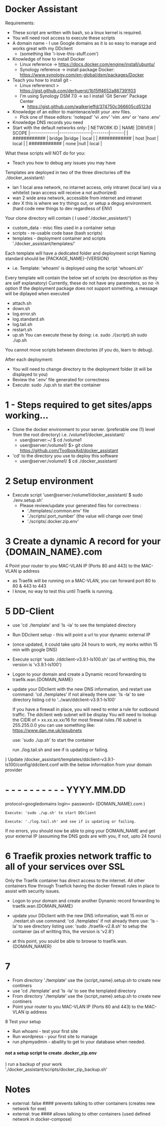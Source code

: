 # Docker Assistant


Requirements:
- These script are written with bash, so a linux kernel is required.
- You will need root access to execute these scripts
- A domain name - I use Google domains as it is so easy to manage and works great with my DDclient 
  - (something like 'i-love-this-stuff.com')
- Knowledge of how to install Docker 
  - Linux reference -> https://docs.docker.com/engine/install/ubuntu/
  - Synology reference -> install package Docker: https://www.synology.com/en-global/dsm/packages/Docker
- Teach you how to install git -
  - Linux refererenct > https://gist.github.com/derhuerst/1b15ff4652a867391f03
  - I'm using Synology DSM 7.0 ->  so I install 'Git Server' Package Center
    - https://gist.github.com/walkerjeffd/374750c366605cd5123d
- Knowledge of an editor to maintenace/edit your .env files.
  - Pick one of these editors: 'notepad' 'vi .env' 'vim .env' or 'nano .env'
- Knowledge DNS records you need
- Start with the default networks only:
  | NETWORK ID   | NAME           |DRIVER  | SCOPE
  |--------------|----------------|--------|-------|
  | ############ | bridge         |bridge  | local |
  | ############ | host           |host    | local |
  | ############ | none           |null    | local |


What these scripts will NOT do for you:
- Teach you how to debug any issues you may have


Templates are deployed in two of the three directories off the ./docker_assistant/:
- lan 1 local area network, no intarnet access, only intranet (local lan) via a whitelist (wan access will receive a not authorized)
- wan 2 wide area network, accessible from internet and intranet
- dev X this is where we try things out, or setup a degug environment. (hard code new things to dev regardless of ENV)


Your clone directory will contain ( I used:'./docker_assistant/')
- custom_data - misc files used in a container setup
- scripts     - re-usable code base (bash scripts)
- templates   - deployment container and scripts './docker_assistant/templates/'


Each template will have a dedicated folder and deployment script
Naming standard should be {PACKAGE_NAME}-{VERSION}
  - i.e. Template: 'whoami' is deployed using the script 'whoami.sh'


Every template will contain the below set of scripts (no description as they are self explanatory)
Currently, these do not have any parameters, so no -h option
If the deployment package does not support something, a message will be diplayed when executed
- attach.sh
- down.sh
- log.error.sh
- log.standard.sh
- log.tail.sh
- restart.sh
- up.sh
You can execute these by doing:
i.e. sudo ./{script}.sh
     sudo ./up.sh


You cannot move scripts between directories (if you do, learn to debug).


After each deployment:
- You will need to change directory to the deployment folder (it will be displayed to you)
- Review the '.env' file generated for correctness
- Execute: sudo ./up.sh to start the container


# 1 - Steps required to get sites/apps working...
- Clone the docker environment to your server. (preferable one (1) level from the root directory) i.e. /volume1/docker_assistant/
  - user@server:~/ $ cd /volume1
  - user@server:/volume1/ $> git clone https://github.com/ToolboxAid/docker_assistant
- 'cd' to the directory you use to deploy this software
  - user@server:/volume1/ $ cd ./docker_assistant/



# 2 Setup environment
- Execute script 'user@server:/volume1/docker_assistant/ $ sudo ./env.setup.sh'
  - Please review/update your generated files for correctness :
    - './templates/.common.env' file
    - './scripts/.port_number' (the value will change over time)
    - './scripts/.docker.zip.env'

# 3 Create a dynamic A record for your {DOMAIN_NAME}.com

4  Point your router to you MAC-VLAN IP (Ports 80 and 443) to the MAC-VLAN ip address
- as Traefik will be running on a MAC-VLAN, you can forward port 80 to 80 & 443 to 443
- I know, no way to test this until Traefik is running.

# 5 DD-Client
- use 'cd ./template' and 'ls -la' to see the templated directory
- Run DDclient setup - this will point a url to your dynamic external IP
-   (once updated, it could take upto 24 hours to work, my works within 15 min with google DNS)
- Execute script 'sudo ./ddclient-v3.9.1-ls100.sh' (as of writting this, the version is 'v3.9.1-ls100')

- Logon to your domain and create a Dynamic record forwarding to traefik.wan.{DOMAIN_NAME}
- update your DDclient with the new DNS information, and restart
    use command: 'cd ./templates'  if not already there
    use: 'ls -la' to see directory listing
    cd to '../wan/ddclient-v3.9.1-ls100'

    If you have a firewall in place, you will need to enter a rule for outbound traffic.
    The ddclient web subnet will be display
    You will need to lookup the CIDR of >  xx.xx.xx.xx/16 for most firewal rules
                                                      /16 subnet is 255.255.0.0
   you can use something like: https://www.dan.me.uk/ipsubnets

    use: 'sudo ./up.sh' to start the container

    run ./log.tail.sh and see if is updating or failing.

) Update /docker_assistant/templates/ddclient-v3.9.1-ls100/config/ddclient.conf with the below information from your domain provider
# - - - - - - - - - - YYYY.MM.DD
protocol=googledomains
login=
password=
{DOMAIN_NAME}.com
)

    Execute: 'sudo ./up.sh' to start DDclient

    Execute: './log.tail.sh' and see if is updating or failing.

If no errors, you should now be able to ping your DOMAIN_NAME and get your external IP
(assuming the DNS gods are with you, if not, upto 24 hours)


# 6 Traefik proxies network traffic to all of your services over SSL
Only the Traefik container has direct access to the internet.  All other containers flow through Traefick having the docker firewall rules in place to assist with security issues.

- Logon to your domain and create another Dynamic record forwarding to traefik.wan.{DOMAIN_NAME}
- update your DDclient with the new DNS information, wait 15 min or ./restart.sh
    use command: 'cd ./templates'  if not already there
    use: 'ls -la' to see directory listing
    use: 'sudo ./traefik-v2.8.sh' to setup the container (as of writting this, the version is 'v2.8')

- at this point, you sould be able to browse to traefik.wan.{DOMAIN_NAMER}

# 7
- From directory './template' use the {script_name}.setup.sh to create new continers
- use 'cd ./template' and 'ls -la' to see the templated directory
- From directory './template' use the {script_name}.setup.sh to create new continers
- Point your router to you MAC-VLAN IP (Ports 80 and 443) to the MAC-VLAN ip address


8 Test your setup
- Run whoami - test your first site
- Run wordpress - your first site to manage
- run phpmyadmin - abaility to get to your database when needed.


#### not a setup script to create .docker_zip.env
) run a backup of your work './docker_assistant/scripts/docker_zip_backup.sh'


# Notes
- external: false     #### prevents talking to other containers (creates new network for exe)
- external: true      #### allows   talking to other containers (used defined network in docker-compose)
